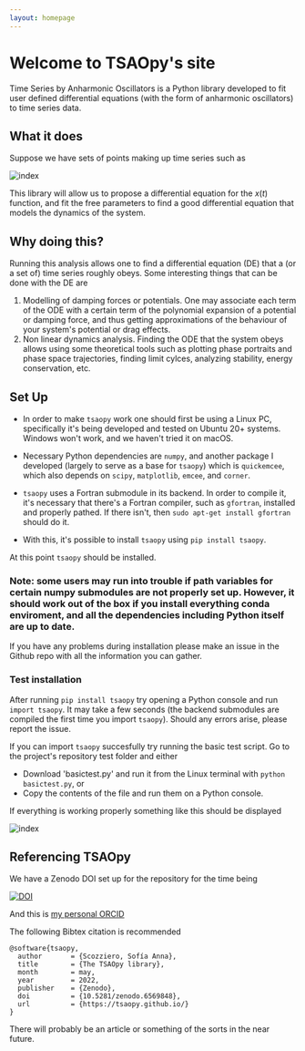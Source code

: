 ```yaml
---
layout: homepage
---
```


# Welcome to TSAOpy's site

Time Series by Anharmonic Oscillators is a Python library developed to fit user defined differential equations (with the form of anharmonic oscillators) to time series data. 

## What it does

Suppose we have sets of points making up time series such as

![index](https://user-images.githubusercontent.com/94293518/180660624-b9c43ffd-2f0f-48b3-96b8-bac9a13a1f91.png)

This library will allow us to propose a differential equation for the $x(t)$ function, and fit the free parameters to find a good differential equation that models the dynamics of the system.

## Why doing this?

Running this analysis allows one to find a differential equation (DE) that a (or a set of) time series roughly obeys. Some interesting things that can be done with the DE are
 
1. Modelling of damping forces or potentials. One may associate each term of the ODE with a certain term of the polynomial expansion of a potential or damping force, and thus getting approximations of the behaviour of your system's potential or drag effects.
2. Non linear dynamics analysis. Finding the ODE that the system obeys allows using some theoretical tools such as plotting phase portraits and phase space trajectories, finding limit  cylces, analyzing stability, energy conservation, etc.


## Set Up

- In order to make `tsaopy` work one should first be using a Linux PC, specifically it's being developed and tested on Ubuntu 20+ systems. Windows won't work, and we haven't tried it on macOS.

- Necessary Python dependencies are `numpy`, and another package I developed (largely to serve as a base for `tsaopy`) which is `quickemcee`, which also depends on `scipy`, `matplotlib`, `emcee`, and `corner`. 

- `tsaopy` uses a Fortran submodule in its backend. In order to compile it, it's necessary that there's a Fortran compiler, such as `gfortran`, installed and properly pathed. If there isn't, then `sudo apt-get install gfortran` should do it. 

- With this, it's possible to install `tsaopy` using `pip install tsaopy`. 

At this point `tsaopy` should be installed.

### Note: some users may run into trouble if path variables for certain numpy submodules are not properly set up. However, it should work out of the box if you install everything conda enviroment, and all the dependencies including Python itself are up to date. 

If you have any problems during installation please make an issue in the Github repo with all the information you can gather.

### Test installation

After running `pip install tsaopy` try opening a Python console and run `import tsaopy`. It may take a few seconds (the backend submodules are compiled the first time you import `tsaopy`). Should any errors arise, please report the issue.

If you can import `tsaopy` succesfully try running the basic test script. Go to the project's repository test folder and either

- Download 'basictest.py' and run it from the Linux terminal with `python basictest.py`, or
- Copy the contents of the file and run them on a Python console.

If everything is working properly something like this should be displayed

![index](https://user-images.githubusercontent.com/94293518/192122736-f272aa9b-5106-41be-bb1c-b4c560181531.png)


## Referencing TSAOpy

We have a Zenodo DOI set up for the repository for the time being

[![DOI](https://zenodo.org/badge/427913804.svg)](https://zenodo.org/badge/latestdoi/427913804)

And this is [my personal ORCID](https://orcid.org/0000-0002-1007-8229)

The following Bibtex citation is recommended

```
@software{tsaopy,
  author       = {Scozziero, Sofía Anna},
  title        = {The TSAOpy library},
  month        = may,
  year         = 2022,
  publisher    = {Zenodo},
  doi          = {10.5281/zenodo.6569848},
  url          = {https://tsaopy.github.io/}
}
```

There will probably be an article or something of the sorts in the near future. 
